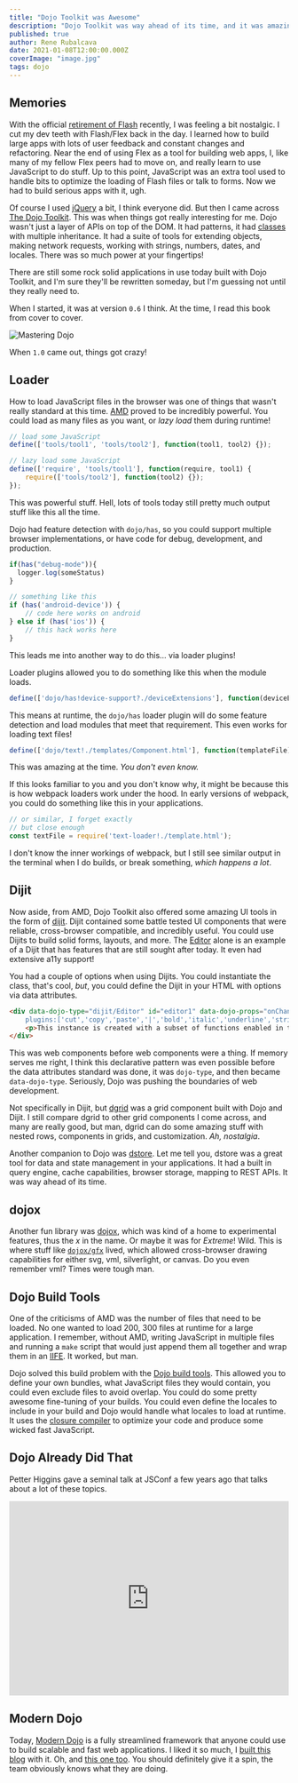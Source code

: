 ```yaml
---
title: "Dojo Toolkit was Awesome"
description: "Dojo Toolkit was way ahead of its time, and it was amazing"
published: true
author: Rene Rubalcava
date: 2021-01-08T12:00:00.000Z
coverImage: "image.jpg"
tags: dojo
---
```


## Memories

With the official [retirement of Flash](https://www.adobe.com/products/flashplayer/end-of-life.html) recently, I was feeling a bit nostalgic. I cut my dev teeth with Flash/Flex back in the day. I learned how to build large apps with lots of user feedback and constant changes and refactoring. Near the end of using Flex as a tool for building web apps, I, like many of my fellow Flex peers had to move on, and really learn to use JavaScript to do stuff. Up to this point, JavaScript was an extra tool used to handle bits to optimize the loading of Flash files or talk to forms. Now we had to build serious apps with it, ugh.

Of course I used [jQuery](https://jquery.com/) a bit, I think everyone did. But then I came across [The Dojo Toolkit](https://dojotoolkit.org/). This was when things got really interesting for me. Dojo wasn't just a layer of APIs on top of the DOM. It had patterns, it had [classes](https://dojotoolkit.org/documentation/tutorials/1.10/declare/index.html) with multiple inheritance. It had a suite of tools for extending objects, making network requests, working with strings, numbers, dates, and locales. There was so much power at your fingertips!

There are still some rock solid applications in use today built with Dojo Toolkit, and I'm sure they'll be rewritten someday, but I'm guessing not until they really need to.

When I started, it was at version `0.6` I think. At the time, I read this book from cover to cover.

![Mastering Dojo](images/dojo-book.jpg 'Mastering Dojo')

When `1.0` came out, things got crazy!

## Loader

How to load JavaScript files in the browser was one of things that wasn't really standard at this time. [AMD](https://github.com/amdjs/amdjs-api/wiki/AMD) proved to be incredibly powerful. You could load as many files as you want, or _lazy load_ them during runtime!

```js
// load some JavaScript
define(['tools/tool1', 'tools/tool2'], function(tool1, tool2) {});

// lazy load some JavaScript
define(['require', 'tools/tool1'], function(require, tool1) {
    require(['tools/tool2'], function(tool2) {});
});
```

This was powerful stuff. Hell, lots of tools today still pretty much output stuff like this all the time.

Dojo had feature detection with `dojo/has`, so you could support multiple browser implementations, or have code for debug, development, and production.

```js
if(has("debug-mode")){
  logger.log(someStatus)
}

// something like this
if (has('android-device')) {
    // code here works on android
} else if (has('ios')) {
    // this hack works here
}
```

This leads me into another way to do this... via loader plugins!

Loader plugins allowed you to do something like this when the module loads.

```js
define(['dojo/has!device-support?./deviceExtensions'], function(deviceExtensions) {});
```

This means at runtime, the `dojo/has` loader plugin will do some feature detection and load modules that meet that requirement. This even works for loading text files!

```js
define(['dojo/text!./templates/Component.html'], function(templateFile) {});
```

This was amazing at the time. _You don't even know._

If this looks familiar to you and you don't know why, it might be because this is how webpack loaders work under the hood. In early versions of webpack, you could do something like this in your applications.

```js
// or similar, I forget exactly
// but close enough
const textFile = require('text-loader!./template.html');
```

I don't know the inner workings of webpack, but I still see similar output in the terminal when I do builds, or break something, _which happens a lot_.


## Dijit

Now aside, from AMD, Dojo Toolkit also offered some amazing UI tools in the form of [dijit](https://dojotoolkit.org/reference-guide/1.10/dijit/). Dijit contained some battle tested UI components that were reliable, cross-browser compatible, and incredibly useful. You could use Dijits to build solid forms, layouts, and more. The [Editor](https://dojotoolkit.org/reference-guide/1.10/dijit/Editor.html#dijit-editor) alone is an example of a Dijit that has features that are still sought after today. It even had extensive a11y support!

You had a couple of options when using Dijits. You could instantiate the class, that's cool, _but_, you could define the Dijit in your HTML with options via data attributes.

```html
<div data-dojo-type="dijit/Editor" id="editor1" data-dojo-props="onChange:function(){console.log('editor1 onChange handler: ' + arguments[0])},
    plugins:['cut','copy','paste','|','bold','italic','underline','strikethrough','subscript','superscript','|', 'indent', 'outdent', 'justifyLeft', 'justifyCenter', 'justifyRight']">
    <p>This instance is created with a subset of functions enabled in the order we want</p>
</div>
```

This was web components before web components were a thing. If memory serves me right, I think this declarative pattern was even possible before the data attributes standard was done, it was `dojo-type`, and then became `data-dojo-type`. Seriously, Dojo was pushing the boundaries of web development.

Not specifically in Dijit, but [dgrid](https://dgrid.io/) was a grid component built with Dojo and Dijit. I still compare dgrid to other grid components I come across, and many are really good, but man, dgrid can do some amazing stuff with nested rows, components in grids, and customization. _Ah, nostalgia_.

Another companion to Dojo was [dstore](https://dstorejs.io/). Let me tell you, dstore was a great tool for data and state management in your applications. It had a built in query engine, cache capabilities, browser storage, mapping to REST APIs. It was way ahead of its time.

## dojox

Another fun library was [dojox](https://dojotoolkit.org/reference-guide/1.9/dojox/index.html), which was kind of a home to experimental features, thus the _x_ in the name. Or maybe it was for _Extreme_! Wild. This is where stuff like [`dojox/gfx`](https://dojotoolkit.org/reference-guide/1.10/dojox/gfx.html) lived, which allowed cross-browser drawing capabilities for either svg, vml, silverlight, or canvas. Do you even remember vml? Times were tough man.

## Dojo Build Tools

One of the criticisms of AMD was the number of files that need to be loaded. No one wanted to load 200, 300 files at runtime for a large application. I remember, without AMD, writing JavaScript in multiple files and running a `make` script that would just append them all together and wrap them in an [IIFE](https://developer.mozilla.org/en-US/docs/Glossary/IIFE). It worked, but man.

Dojo solved this build problem with the [Dojo build tools](https://dojotoolkit.org/documentation/tutorials/1.10/build/). This allowed you to define your own bundles, what JavaScript files they would contain, you could even exclude files to avoid overlap. You could do some pretty awesome fine-tuning of your builds. You could even define the locales to include in your build and Dojo would handle what locales to load at runtime. It uses the [closure compiler](https://developers.google.com/closure/compiler) to optimize your code and produce some wicked fast JavaScript.

## Dojo Already Did That

Petter Higgins gave a seminal talk at JSConf a few years ago that talks about a lot of these topics.

<iframe width="100%" height="350" src="https://www.youtube.com/embed/BY0-AI1Sxy0" frameborder="0" allow="accelerometer; autoplay; clipboard-write; encrypted-media; gyroscope; picture-in-picture" allowfullscreen></iframe>

## Modern Dojo

Today, [Modern Dojo](https://dojo.io/) is a fully streamlined framework that anyone could use to build scalable and fast web applications. I liked it so much, I [built this blog](https://odoe.net/blog/new-site) with it. Oh, and [this one too](https://learn-dojo.com/). You should definitely give it a spin, the team obviously knows what they are doing.
